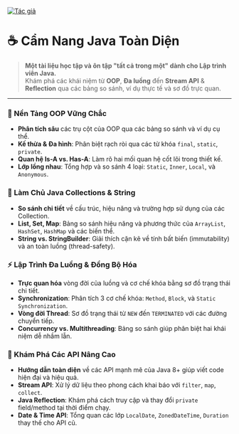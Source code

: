 [![Tác giả](https://img.shields.io/badge/Tác_giả-NgocKhanh-blue?style=for-the-badge&logo=github)](https://github.com/ngockhanhvd2812)

# ☕ Cẩm Nang Java Toàn Diện

> **Một tài liệu học tập và ôn tập "tất cả trong một" dành cho Lập trình viên Java.**  
> Khám phá các khái niệm từ **OOP**, **Đa luồng** đến **Stream API** & **Reflection** qua các bảng so sánh, ví dụ thực tế và sơ đồ trực quan.

---

### 🧱 Nền Tảng OOP Vững Chắc
- **Phân tích sâu** các trụ cột của OOP qua các bảng so sánh và ví dụ cụ thể.
- **Kế thừa & Đa hình**: Phân biệt rạch ròi qua các từ khóa `final`, `static`, `private`.
- **Quan hệ Is-A vs. Has-A**: Làm rõ hai mối quan hệ cốt lõi trong thiết kế.
- **Lớp lồng nhau**: Tổng hợp và so sánh 4 loại: `Static`, `Inner`, `Local`, và `Anonymous`.

### 🧰 Làm Chủ Java Collections & String
- **So sánh chi tiết** về cấu trúc, hiệu năng và trường hợp sử dụng của các Collection.
- **List, Set, Map**: Bảng so sánh hiệu năng và phương thức của `ArrayList`, `HashSet`, `HashMap` và các biến thể.
- **String vs. StringBuilder**: Giải thích cặn kẽ về tính bất biến (immutability) và an toàn luồng (thread-safety).

### ⚡ Lập Trình Đa Luồng & Đồng Bộ Hóa
- **Trực quan hóa** vòng đời của luồng và cơ chế khóa bằng sơ đồ trạng thái chi tiết.
- **Synchronization**: Phân tích 3 cơ chế khóa: `Method`, `Block`, và `Static Synchronization`.
- **Vòng đời Thread**: Sơ đồ trạng thái từ `NEW` đến `TERMINATED` với các đường chuyển tiếp.
- **Concurrency vs. Multithreading**: Bảng so sánh giúp phân biệt hai khái niệm dễ nhầm lẫn.

### 🚀 Khám Phá Các API Nâng Cao
- **Hướng dẫn toàn diện** về các API mạnh mẽ của Java 8+ giúp viết code hiện đại và hiệu quả.
- **Stream API**: Xử lý dữ liệu theo phong cách khai báo với `filter`, `map`, `collect`.
- **Java Reflection**: Khám phá cách truy cập và thay đổi `private` field/method tại thời điểm chạy.
- **Date & Time API**: Tổng quan các lớp `LocalDate`, `ZonedDateTime`, `Duration` thay thế cho API cũ.
